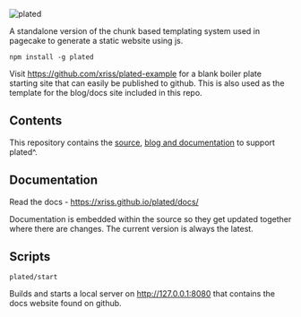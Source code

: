 ![plated](https://cloud.githubusercontent.com/assets/1515961/21819875/67ff5226-d765-11e6-8f85-349d91feb19b.png)

A standalone version of the chunk based templating system used in pagecake to generate a static website using js.

	npm install -g plated


Visit https://github.com/xriss/plated-example for a blank boiler plate starting site that can easily be published to github. This is also used as the template for the blog/docs site included in this repo.


## Contents

This repository contains the [source](https://github.com/xriss/plated/tree/master/js), [blog and documentation](https://github.com/xriss/plated/tree/master/plated) to support plated^.


## Documentation

Read the docs - https://xriss.github.io/plated/docs/

Documentation is embedded within the source so they get updated together where there are changes. The current version is always the latest.


## Scripts


```plated/start```

Builds and starts a local server on http://127.0.0.1:8080 that contains the docs website found on github.

